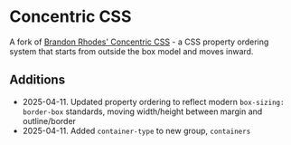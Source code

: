 # Concentric CSS

A fork of [Brandon Rhodes' Concentric CSS](https://github.com/brandon-rhodes/Concentric-CSS) - a CSS property ordering system that starts from outside the box model and moves inward.

## Additions

- 2025-04-11. Updated property ordering to reflect modern `box-sizing: border-box` standards, moving width/height between margin and outline/border
- 2025-04-11. Added `container-type` to new group, `containers`
